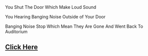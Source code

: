 You Shut The Door Which Make Loud Sound

You Hearing Banging Noise Outside of Your Door

Banging Noise Stop Which Mean They Are Gone And Went Back To Auditorium

## [Click Here](../Death.md)
